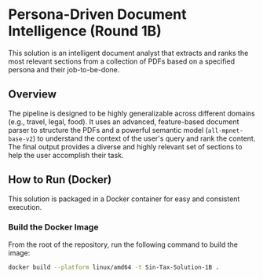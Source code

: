 # Persona-Driven Document Intelligence (Round 1B)

This solution is an intelligent document analyst that extracts and ranks the most relevant sections from a collection of PDFs based on a specified persona and their job-to-be-done.

## Overview

The pipeline is designed to be highly generalizable across different domains (e.g., travel, legal, food). It uses an advanced, feature-based document parser to structure the PDFs and a powerful semantic model (`all-mpnet-base-v2`) to understand the context of the user's query and rank the content. The final output provides a diverse and highly relevant set of sections to help the user accomplish their task.

## How to Run (Docker)

This solution is packaged in a Docker container for easy and consistent execution.

### Build the Docker Image

From the root of the repository, run the following command to build the image:
```bash
docker build --platform linux/amd64 -t Sin-Tax-Solution-1B .
